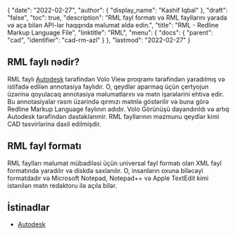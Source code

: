 {
  "date": "2022-02-27",
  "author": {
    "display_name": "Kashif Iqbal"
},
  "draft": "false",
  "toc": true,
  "description": "RML fayl formatı və RML fayllarını yarada və aça bilən API-lər haqqında məlumat əldə edin.",
  "title": "RML - Redline Markup Language File",
  "linktitle": "RML",
  "menu": {
    "docs": {
      "parent": "cad",
      "identifier": "cad-rm-azl"
}
},
  "lastmod": "2022-02-27"
}

## RML faylı nədir?

RML faylı [Autodesk](https://autodesk.com) tərəfindən Volo View proqramı tərəfindən yaradılmış və istifadə edilən annotasiya faylıdır. O, qeydlər aparmaq üçün çertyojun üzərinə qoyulacaq annotasiya məlumatlarını və mətn işarələrini ehtiva edir. Bu annotasiyalar rəsm üzərində qırmızı mətnlə göstərilir və buna görə Redline Markup Language faylının adıdır. Volo Görünüşü dayandırıldı və artıq Autodesk tərəfindən dəstəklənmir. RML fayllarının məzmunu qeydlər kimi CAD təsvirlərinə daxil edilmişdir.

## RML fayl formatı

RML faylları məlumat mübadiləsi üçün universal fayl formatı olan XML fayl formatında yaradılır və diskdə saxlanılır. O, insanların oxuna biləcəyi formatdadır və Microsoft Notepad, Notepad++ və Apple TextEdit kimi istənilən mətn redaktoru ilə açıla bilər.

## İstinadlar

 * [Autodesk](https://autodesk.com)

